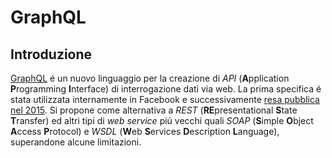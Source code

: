 # GraphQL

## Introduzione
[GraphQL](http://graphql.org) é un nuovo linguaggio per la creazione di *API* (**A**pplication **P**rogramming **I**nterface) di interrogazione dati via web. La prima specifica é stata utilizzata internamente in Facebook e successivamente [resa pubblica nel 2015](https://code.facebook.com/posts/1691455094417024).
Si propone come alternativa a *REST* (**RE**presentational **S**tate **T**ransfer) ed altri tipi di *web service* piú vecchi quali *SOAP* (**S**imple **O**bject **A**ccess **P**rotocol) e *WSDL* (**W**eb **S**ervices **D**escription **L**anguage), superandone alcune limitazioni.
